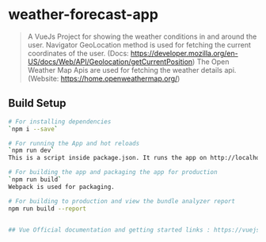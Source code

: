 # weather-forecast-app

> A VueJs Project for showing the weather conditions in and around the user.
> Navigator GeoLocation method is used for fetching the current coordinates of the user. (Docs: https://developer.mozilla.org/en-US/docs/Web/API/Geolocation/getCurrentPosition)
> The Open Weather Map Apis are used for fetching the weather details api. (Website: https://home.openweathermap.org/)

## Build Setup

``` bash
# For installing dependencies
`npm i --save`

# For running the App and hot reloads
`npm run dev`
This is a script inside package.json. It runs the app on http://localhost:8080 location

# For building the app and packaging the app for production
`npm run build`
Webpack is used for packaging.

# For building to production and view the bundle analyzer report
npm run build --report


## Vue Official documentation and getting started links : https://vuejs.org/ and https://vuejs.org/v2/guide/
```
